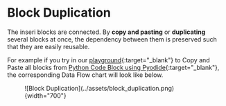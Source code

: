 # Block Duplication

The inseri blocks are connected.
By **copy and pasting** or **duplicating** several blocks at once, the dependency between them is preserved such that they are easily reusable.

For example if you try in our [playground](https://playground.inseri.swiss/){:target="\_blank"} to Copy and Paste all blocks from [Python Code Block using Pyodide](https://inseri.swiss/2023/02/python-code-block-using-pyodide/){:target="\_blank"}, the corresponding Data Flow chart will look like below.

<figure markdown>
![Block Duplication](../assets/block_duplication.png){width="700"}
</figure>
